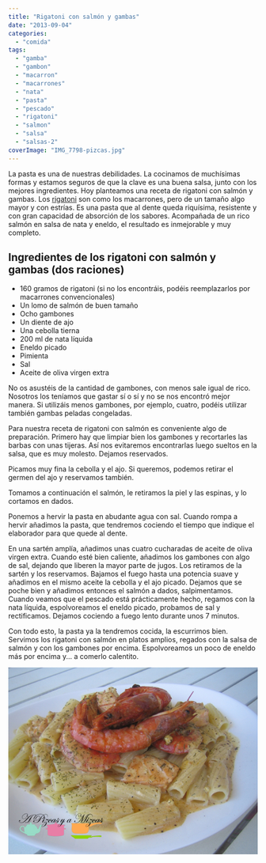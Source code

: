 ```yaml
---
title: "Rigatoni con salmón y gambas"
date: "2013-09-04"
categories:
  - "comida"
tags:
  - "gamba"
  - "gambon"
  - "macarron"
  - "macarrones"
  - "nata"
  - "pasta"
  - "pescado"
  - "rigatoni"
  - "salmon"
  - "salsa"
  - "salsas-2"
coverImage: "IMG_7798-pizcas.jpg"
---
```


La pasta es una de nuestras debilidades. La cocinamos de muchísimas formas y estamos seguros de que la clave es una buena salsa, junto con los mejores ingredientes. Hoy planteamos una receta de rigatoni con salmón y gambas. Los [rigatoni](http://es.wikipedia.org/wiki/Rigatoni "Rigatoni") son como los macarrones, pero de un tamaño algo mayor y con estrías. Es una pasta que al dente queda riquísima, resistente y con gran capacidad de absorción de los sabores. Acompañada de un rico salmón en salsa de nata y eneldo, el resultado es inmejorable y muy completo.

## Ingredientes de los rigatoni con salmón y gambas (dos raciones)

- 160 gramos de rigatoni (si no los encontráis, podéis reemplazarlos por macarrones convencionales)
- Un lomo de salmón de buen tamaño
- Ocho gambones
- Un diente de ajo
- Una cebolla tierna
- 200 ml de nata líquida
- Eneldo picado
- Pimienta
- Sal
- Aceite de oliva virgen extra

No os asustéis de la cantidad de gambones, con menos sale igual de rico. Nosotros los teníamos que gastar sí o sí y no se nos encontró mejor manera. Si utilizáis menos gambones, por ejemplo, cuatro, podéis utilizar también gambas peladas congeladas.

Para nuestra receta de rigatoni con salmón es conveniente algo de preparación. Primero hay que limpiar bien los gambones y recortarles las barbas con unas tijeras. Así nos evitaremos encontrarlas luego sueltos en la salsa, que es muy molesto. Dejamos reservados.

Picamos muy fina la cebolla y el ajo. Si queremos, podemos retirar el germen del ajo y reservamos también.

Tomamos a continuación el salmón, le retiramos la piel y las espinas, y lo cortamos en dados.

Ponemos a hervir la pasta en abudante agua con sal. Cuando rompa a hervir añadimos la pasta, que tendremos cociendo el tiempo que indique el elaborador para que quede al dente.

En una sartén amplía, añadimos unas cuatro cucharadas de aceite de oliva virgen extra. Cuando esté bien caliente, añadimos los gambones con algo de sal, dejando que liberen la mayor parte de jugos. Los retiramos de la sartén y los reservamos. Bajamos el fuego hasta una potencia suave y añadimos en el mismo aceite la cebolla y el ajo picado. Dejamos que se poche bien y añadimos entonces el salmón a dados, salpimentamos. Cuando veamos que el pescado está prácticamente hecho, regamos con la nata líquida, espolvoreamos el eneldo picado, probamos de sal y rectificamos. Dejamos cociendo a fuego lento durante unos 7 minutos.

Con todo esto, la pasta ya la tendremos cocida, la escurrimos bien. Servimos los rigatoni con salmón en platos amplios, regados con la salsa de salmón y con los gambones por encima. Espolvoreamos un poco de eneldo más por encima y... a comerlo calentito.

![rigatoni con salmon](images/IMG_7798-pizcas.jpg)
